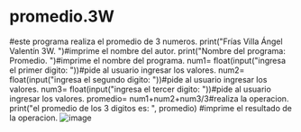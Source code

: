 # promedio.3W
#este programa realiza el promedio de 3 numeros.
print("Frías Villa Ángel Valentín 3W. ")#imprime el nombre del autor.
print("Nombre del programa: Promedio. ")#imprime el nombre del programa.
num1= float(input("ingresa el primer digito: "))#pide al usuario ingresar los valores.
num2= float(input("ingresa el segundo digito: "))#pide al usuario ingresar los valores.
num3= float(input("ingresa el tercer digito: "))#pide al usuario ingresar los valores.
promedio= num1+num2+num3/3#realiza la operacion. 
print("el promedio de los 3 digitos es: ", promedio) #imprime el resultado de la operacion.
![image](https://github.com/user-attachments/assets/e3caced9-ea9b-4065-bd1b-085824db19eb)
